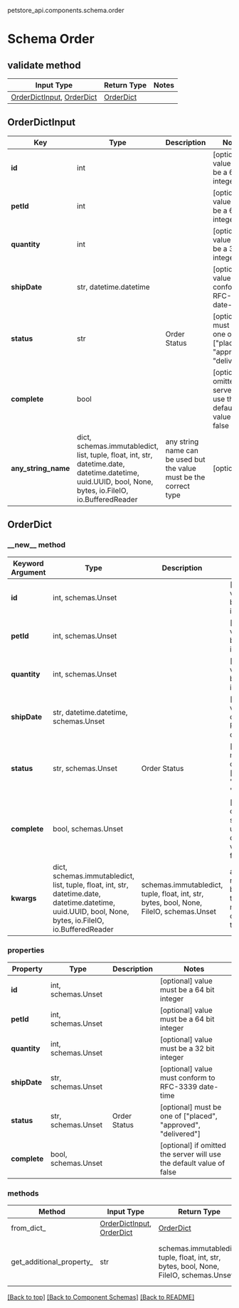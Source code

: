 petstore_api.components.schema.order
# Schema Order

## validate method
Input Type | Return Type | Notes
------------ | ------------- | -------------
[OrderDictInput](#orderdictinput), [OrderDict](#orderdict) | [OrderDict](#orderdict) |

## OrderDictInput
Key | Type |  Description | Notes
------------ | ------------- | ------------- | -------------
**id** | int |  | [optional] value must be a 64 bit integer
**petId** | int |  | [optional] value must be a 64 bit integer
**quantity** | int |  | [optional] value must be a 32 bit integer
**shipDate** | str, datetime.datetime |  | [optional] value must conform to RFC-3339 date-time
**status** | str | Order Status | [optional] must be one of ["placed", "approved", "delivered"]
**complete** | bool |  | [optional] if omitted the server will use the default value of false
**any_string_name** | dict, schemas.immutabledict, list, tuple, float, int, str, datetime.date, datetime.datetime, uuid.UUID, bool, None, bytes, io.FileIO, io.BufferedReader | any string name can be used but the value must be the correct type | [optional]

## OrderDict
### &lowbar;&lowbar;new&lowbar;&lowbar; method
Keyword Argument | Type | Description | Notes
---------------- | ---- | ----------- | -----
**id** | int, schemas.Unset |  | [optional] value must be a 64 bit integer
**petId** | int, schemas.Unset |  | [optional] value must be a 64 bit integer
**quantity** | int, schemas.Unset |  | [optional] value must be a 32 bit integer
**shipDate** | str, datetime.datetime, schemas.Unset |  | [optional] value must conform to RFC-3339 date-time
**status** | str, schemas.Unset | Order Status | [optional] must be one of ["placed", "approved", "delivered"]
**complete** | bool, schemas.Unset |  | [optional] if omitted the server will use the default value of false
**kwargs** | dict, schemas.immutabledict, list, tuple, float, int, str, datetime.date, datetime.datetime, uuid.UUID, bool, None, bytes, io.FileIO, io.BufferedReader | schemas.immutabledict, tuple, float, int, str, bytes, bool, None, FileIO, schemas.Unset | any string name can be used but the value must be the correct type | [optional] typed value is accessed with the get_additional_property_ method

### properties
Property | Type | Description | Notes
-------- | ---- | ----------- | -----
**id** | int, schemas.Unset |  | [optional] value must be a 64 bit integer
**petId** | int, schemas.Unset |  | [optional] value must be a 64 bit integer
**quantity** | int, schemas.Unset |  | [optional] value must be a 32 bit integer
**shipDate** | str, schemas.Unset |  | [optional] value must conform to RFC-3339 date-time
**status** | str, schemas.Unset | Order Status | [optional] must be one of ["placed", "approved", "delivered"]
**complete** | bool, schemas.Unset |  | [optional] if omitted the server will use the default value of false

### methods
Method | Input Type | Return Type | Notes
------ | ---------- | ----------- | ------
from_dict_ | [OrderDictInput](#orderdictinput), [OrderDict](#orderdict) | [OrderDict](#orderdict) | a constructor
get_additional_property_ | str | schemas.immutabledict, tuple, float, int, str, bytes, bool, None, FileIO, schemas.Unset | provides type safety for additional properties

[[Back to top]](#top) [[Back to Component Schemas]](../../../README.md#Component-Schemas) [[Back to README]](../../../README.md)
